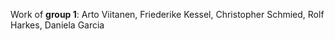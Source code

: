 Work of **group 1**: Arto Viitanen, Friederike Kessel, Christopher Schmied, Rolf Harkes, Daniela Garcia           
